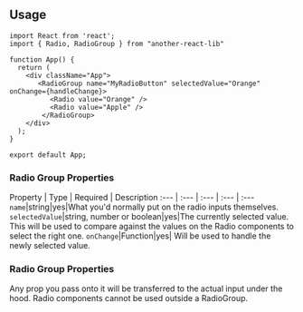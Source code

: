 ## Usage 

```
import React from 'react';
import { Radio, RadioGroup } from "another-react-lib" 

function App() {
  return (
    <div className="App">
       <RadioGroup name="MyRadioButton" selectedValue="Orange" onChange={handleChange}>
          <Radio value="Orange" /> 
          <Radio value="Apple" /> 
        </RadioGroup>
    </div>
  );
}

export default App;
```

###  Radio Group Properties 

Property | Type | Required | Description
:--- | :--- | :--- | :--- | :---
`name`|string|yes|What you'd normally put on the radio inputs themselves. 
`selectedValue`|string, number or boolean|yes|The currently selected value. This will be used to compare against the values on the Radio components to select the right one.
`onChange`|Function|yes| Will be used to handle the newly selected value.

###  Radio Group Properties 

Any prop you pass onto it will be transferred to the actual input under the hood. Radio components cannot be used outside a RadioGroup.